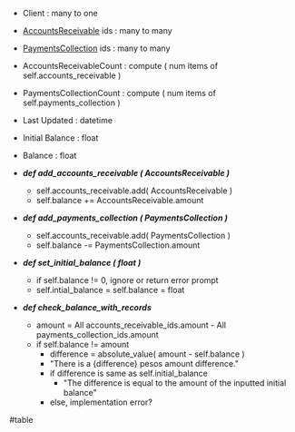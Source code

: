 
- Client : many to one
- [AccountsReceivable](AccountsReceivable.md) ids : many to many
- [PaymentsCollection](PaymentsCollection.md) ids : many to many
- AccountsReceivableCount : compute ( num items of self.accounts_receivable )
- PaymentsCollectionCount : compute ( num items of self.payments_collection )
- Last Updated : datetime
- Initial Balance : float
- Balance :  float
	
- ***def add_accounts_receivable ( AccountsReceivable )***
	- self.accounts_receivable.add( AccountsReceivable )
	- self.balance += AccountsReceivable.amount
	
- ***def add_payments_collection ( PaymentsCollection )***
	- self.accounts_receivable.add( PaymentsCollection )
	- self.balance -= PaymentsCollection.amount
	
- ***def set_initial_balance ( float )***
	- if self.balance != 0, ignore or return error prompt
	- self.intial_balance = self.balance = float
	
- ***def check_balance_with_records***
	- amount = All accounts_receivable_ids.amount - All payments_collection_ids.amount
	- if self.balance != amount
		- difference = absolute_value( amount - self.balance )
		- "There is a {difference} pesos amount difference."
		- if difference is same as self.initial_balance
			- "The difference is equal to the amount of the inputted initial balance"
		- else, implementation error?

#table